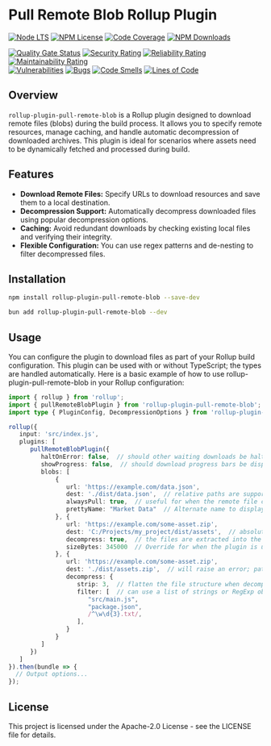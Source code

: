 # Pull Remote Blob Rollup Plugin

[![Node LTS](https://img.shields.io/node/v-lts/rollup-plugin-pull-remote-blob?style=flat&label=node&color=%231B7EBC)](https://nodejs.org/en/download)
[![NPM License](https://img.shields.io/npm/l/rollup-plugin-pull-remote-blob)](https://github.com/aabmets/rollup-plugin-pull-remote-blob/blob/main/LICENSE)
[![Code Coverage](https://codecov.io/gh/aabmets/rollup-plugin-pull-remote-blob/graph/badge.svg?token=462hvG1qHC)](https://codecov.io/gh/aabmets/rollup-plugin-pull-remote-blob)
[![NPM Downloads](https://img.shields.io/npm/dw/rollup-plugin-pull-remote-blob)](https://www.npmjs.com/package/rollup-plugin-pull-remote-blob)

[![Quality Gate Status](https://sonarcloud.io/api/project_badges/measure?project=aabmets_rollup-plugin-pull-remote-blob&metric=alert_status)](https://sonarcloud.io/summary/new_code?id=aabmets_rollup-plugin-pull-remote-blob)
[![Security Rating](https://sonarcloud.io/api/project_badges/measure?project=aabmets_rollup-plugin-pull-remote-blob&metric=security_rating)](https://sonarcloud.io/summary/new_code?id=aabmets_rollup-plugin-pull-remote-blob)
[![Reliability Rating](https://sonarcloud.io/api/project_badges/measure?project=aabmets_rollup-plugin-pull-remote-blob&metric=reliability_rating)](https://sonarcloud.io/summary/new_code?id=aabmets_rollup-plugin-pull-remote-blob)
[![Maintainability Rating](https://sonarcloud.io/api/project_badges/measure?project=aabmets_rollup-plugin-pull-remote-blob&metric=sqale_rating)](https://sonarcloud.io/summary/new_code?id=aabmets_rollup-plugin-pull-remote-blob)<br/>
[![Vulnerabilities](https://sonarcloud.io/api/project_badges/measure?project=aabmets_rollup-plugin-pull-remote-blob&metric=vulnerabilities)](https://sonarcloud.io/summary/new_code?id=aabmets_rollup-plugin-pull-remote-blob)
[![Bugs](https://sonarcloud.io/api/project_badges/measure?project=aabmets_rollup-plugin-pull-remote-blob&metric=bugs)](https://sonarcloud.io/summary/new_code?id=aabmets_rollup-plugin-pull-remote-blob)
[![Code Smells](https://sonarcloud.io/api/project_badges/measure?project=aabmets_rollup-plugin-pull-remote-blob&metric=code_smells)](https://sonarcloud.io/summary/new_code?id=aabmets_rollup-plugin-pull-remote-blob)
[![Lines of Code](https://sonarcloud.io/api/project_badges/measure?project=aabmets_rollup-plugin-pull-remote-blob&metric=ncloc)](https://sonarcloud.io/summary/new_code?id=aabmets_rollup-plugin-pull-remote-blob)

## Overview

`rollup-plugin-pull-remote-blob` is a Rollup plugin designed to download remote files (blobs) during the build process. 
It allows you to specify remote resources, manage caching, and handle automatic decompression of downloaded archives. 
This plugin is ideal for scenarios where assets need to be dynamically fetched and processed during build.

## Features

- **Download Remote Files:** Specify URLs to download resources and save them to a local destination.
- **Decompression Support:** Automatically decompress downloaded files using popular decompression options.
- **Caching:** Avoid redundant downloads by checking existing local files and verifying their integrity.
- **Flexible Configuration:** You can use regex patterns and de-nesting to filter decompressed files.

## Installation

```bash
npm install rollup-plugin-pull-remote-blob --save-dev
```
```bash
bun add rollup-plugin-pull-remote-blob --dev
```

## Usage
You can configure the plugin to download files as part of your Rollup build configuration. 
This plugin can be used with or without TypeScript; the types are handled automatically.
Here is a basic example of how to use rollup-plugin-pull-remote-blob in your Rollup configuration:

```typescript
import { rollup } from 'rollup';
import { pullRemoteBlobPlugin } from 'rollup-plugin-pull-remote-blob';
import type { PluginConfig, DecompressionOptions } from 'rollup-plugin-pull-remote-blob';

rollup({
   input: 'src/index.js',
   plugins: [
      pullRemoteBlobPlugin({
         haltOnError: false,  // should other waiting downloads be halted when an error is encountered? Default is true
         showProgress: false,  // should download progress bars be displayed in the console? Default is true
         blobs: [
             {
                url: 'https://example.com/data.json',
                dest: './dist/data.json',  // relative paths are supported
                alwaysPull: true,  // useful for when the remote file contents are guaranteed to change
                prettyName: "Market Data"  // Alternate name to display in progress display instead of 'data.json'
             }, {
                url: 'https://example.com/some-asset.zip',
                dest: 'C:/Projects/my_project/dist/assets',  // absolute paths are also supported
                decompress: true,  // the files are extracted into the structure they have in the archive
                sizeBytes: 345000  // Override for when the plugin is unable to determine the remote file size
             }, {
                url: 'https://example.com/some-asset.zip',
                dest: './dist/assets.zip',  // will raise an error; path must be a directory when decompressing
                decompress: {
                   strip: 3,  // flatten the file structure when decompressing the archive by amount levels
                   filter: [  // can use a list of strings or RegExp objects to filter archive contents
                      "src/main.js", 
                      "package.json",
                      /^\w\d{3}.txt/,
                   ],  
                }
             }
         ]
      })
   ]
}).then(bundle => {
  // Output options...
});
```

## License
This project is licensed under the Apache-2.0 License - see the LICENSE file for details.
